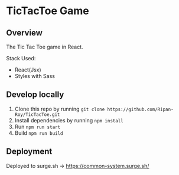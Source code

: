 # TicTacToe Game

## Overview

The Tic Tac Toe game in React.

Stack Used:
- React(Jsx)
- Styles with Sass

## Develop locally

1. Clone this repo by running `git clone https://github.com/Ripan-Roy/TicTacToe.git`
2. Install dependencies by running `npm install`
3. Run `npm run start`
4. Build `npm run build`

## Deployment

Deployed to surge.sh -> https://common-system.surge.sh/

